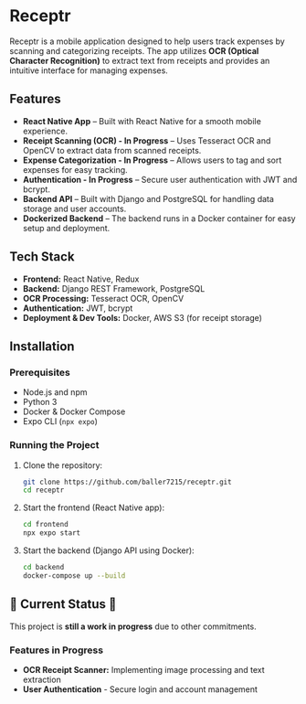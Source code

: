 # Receptr

Receptr is a mobile application designed to help users track expenses by scanning and categorizing receipts. The app utilizes **OCR (Optical Character Recognition)** to extract text from receipts and provides an intuitive interface for managing expenses.

## Features

- **React Native App** – Built with React Native for a smooth mobile experience.
- **Receipt Scanning (OCR) - In Progress** – Uses Tesseract OCR and OpenCV to extract data from scanned receipts.
- **Expense Categorization - In Progress** – Allows users to tag and sort expenses for easy tracking.
- **Authentication - In Progress** – Secure user authentication with JWT and bcrypt.
- **Backend API** – Built with Django and PostgreSQL for handling data storage and user accounts.
- **Dockerized Backend** – The backend runs in a Docker container for easy setup and deployment.

## Tech Stack

- **Frontend:** React Native, Redux
- **Backend:** Django REST Framework, PostgreSQL
- **OCR Processing:** Tesseract OCR, OpenCV
- **Authentication:** JWT, bcrypt
- **Deployment & Dev Tools:** Docker, AWS S3 (for receipt storage)

## Installation

### Prerequisites

- Node.js and npm
- Python 3
- Docker & Docker Compose
- Expo CLI (`npx expo`)

### Running the Project

1. Clone the repository:

   ```bash
   git clone https://github.com/baller7215/receptr.git
   cd receptr

2. Start the frontend (React Native app):

   ```bash
   cd frontend
   npx expo start

3. Start the backend (Django API using Docker):

   ```bash
   cd backend
   docker-compose up --build
   
## 🚧 Current Status 🚧
This project is **still a work in progress** due to other commitments.

### Features in Progress
- **OCR Receipt Scanner:** Implementing image processing and text extraction
- **User Authentication** - Secure login and account management
